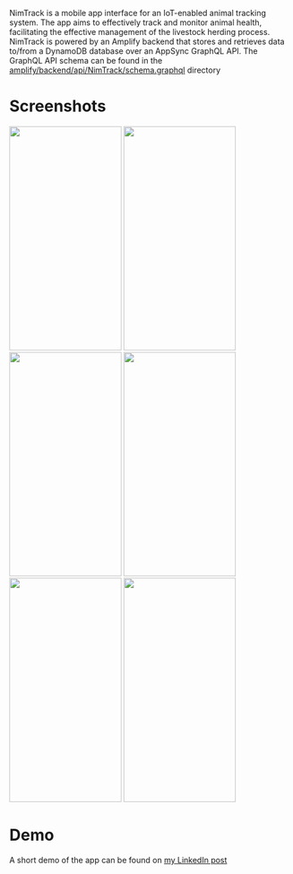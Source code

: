 NimTrack is a mobile app interface for an IoT-enabled animal tracking system. The app aims to 
effectively track and monitor animal health, facilitating the effective management of the 
livestock herding process. NimTrack is powered by an Amplify backend that stores and retrieves
data to/from a DynamoDB database over an AppSync GraphQL API. The GraphQL API schema can be found
in the [amplify/backend/api/NimTrack/schema.graphql](https://github.com/Daeon97/nim_track/blob/dev/amplify/backend/api/NimTrack/schema.graphql)
directory

# Screenshots
<img src="https://github.com/Daeon97/nim_track/assets/40745212/66589ee8-e250-466a-8006-643748242597" width="200" height="400" />
<img src="https://github.com/Daeon97/nim_track/assets/40745212/66589ee8-e250-466a-8006-643748242597" width="200" height="400" />
<img src="https://github.com/Daeon97/nim_track/assets/40745212/abdc48b6-fc4d-4e1b-8f2a-9c0b412e5602" width="200" height="400" />
<img src="https://github.com/Daeon97/nim_track/assets/40745212/512bae26-980c-46c3-913e-dd2206bc2db9" width="200" height="400" />
<img src="https://github.com/Daeon97/nim_track/assets/40745212/81a68256-120a-48fa-8fd7-979f958b301a" width="200" height="400" />
<img src="https://github.com/Daeon97/nim_track/assets/40745212/6ae28d53-3602-470c-97c7-14adf01406f8" width="200" height="400" />

# Demo
A short demo of the app can be found on [my LinkedIn post](https://www.linkedin.com/feed/update/urn:li:activity:7095072443068784640/)
